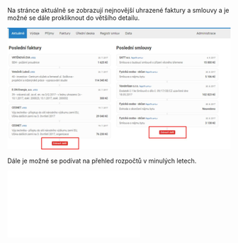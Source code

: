 
Na stránce aktuálně se zobrazují nejnovější uhrazené faktury a smlouvy a je možné se dále prokliknout do většího detailu. 

![Aktuálně_1](Aktualne_1.jpg)

Dále je možné se podívat na přehled rozpočtů v minulých letech.

![Aktuálně_2](Aktualne_2.pgn)

